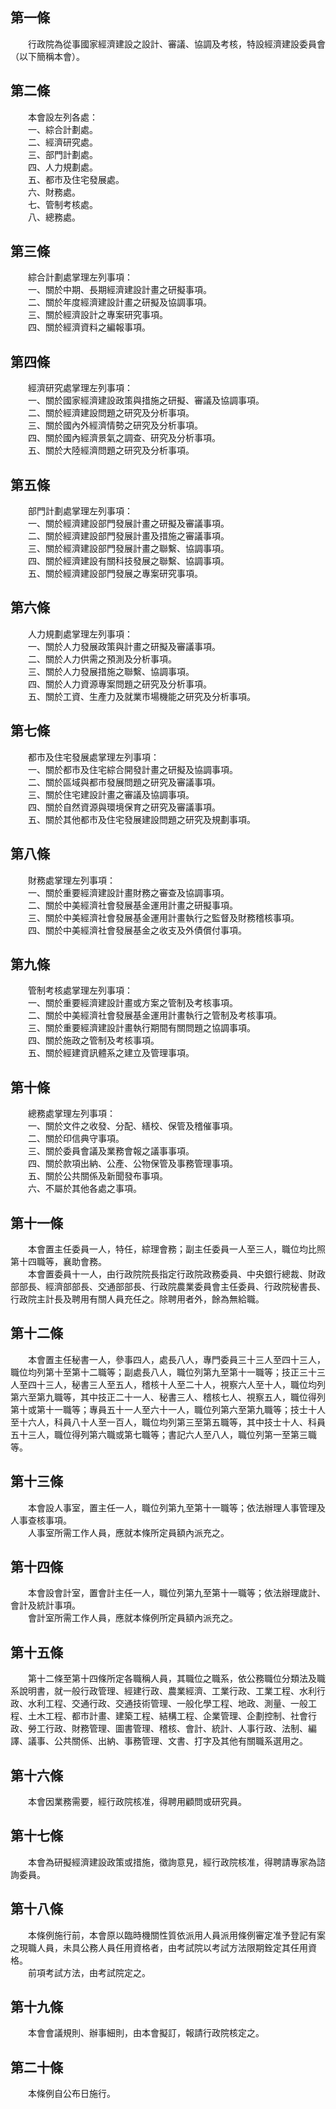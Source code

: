 第一條 
-------
　　行政院為從事國家經濟建設之設計、審議、協調及考核，特設經濟建設委員會（以下簡稱本會）。  


第二條 
-------
　　本會設左列各處：  
　　一、綜合計劃處。  
　　二、經濟研究處。  
　　三、部門計劃處。  
　　四、人力規劃處。  
　　五、都市及住宅發展處。  
　　六、財務處。  
　　七、管制考核處。  
　　八、總務處。  


第三條 
-------
　　綜合計劃處掌理左列事項：  
　　一、關於中期、長期經濟建設計畫之研擬事項。  
　　二、關於年度經濟建設計畫之研擬及協調事項。  
　　三、關於經濟設計之專案研究事項。  
　　四、關於經濟資料之編報事項。  


第四條 
-------
　　經濟研究處掌理左列事項：  
　　一、關於國家經濟建設政策與措施之研擬、審議及協調事項。  
　　二、關於經濟建設問題之研究及分析事項。  
　　三、關於國內外經濟情勢之研究及分析事項。  
　　四、關於國內經濟景氣之調查、研究及分析事項。  
　　五、關於大陸經濟問題之研究及分析事項。  


第五條 
-------
　　部門計劃處掌理左列事項：  
　　一、關於經濟建設部門發展計畫之研擬及審議事項。  
　　二、關於經濟建設部門發展計畫及措施之審議事項。  
　　三、關於經濟建設部門發展計畫之聯繫、協調事項。  
　　四、關於經濟建設有關科技發展之聯繫、協調事項。  
　　五、關於經濟建設部門發展之專案研究事項。  


第六條 
-------
　　人力規劃處掌理左列事項：  
　　一、關於人力發展政策與計畫之研擬及審議事項。  
　　二、關於人力供需之預測及分析事項。  
　　三、關於人力發展措施之聯繫、協調事項。  
　　四、關於人力資源專案問題之研究及分析事項。  
　　五、關於工資、生產力及就業市場機能之研究及分析事項。  


第七條 
-------
　　都市及住宅發展處掌理左列事項：  
　　一、關於都市及住宅綜合開發計畫之研擬及協調事項。  
　　二、關於區域與都市發展問題之研究及審議事項。  
　　三、關於住宅建設計畫之審議及協調事項。  
　　四、關於自然資源與環境保育之研究及審議事項。  
　　五、關於其他都市及住宅發展建設問題之研究及規劃事項。  


第八條 
-------
　　財務處掌理左列事項：  
　　一、關於重要經濟建設計畫財務之審查及協調事項。  
　　二、關於中美經濟社會發展基金運用計畫之研擬事項。  
　　三、關於中美經濟社會發展基金運用計畫執行之監督及財務稽核事項。  
　　四、關於中美經濟社會發展基金之收支及外債償付事項。  


第九條 
-------
　　管制考核處掌理左列事項：  
　　一、關於重要經濟建設計畫或方案之管制及考核事項。  
　　二、關於中美經濟社會發展基金運用計畫執行之管制及考核事項。  
　　三、關於重要經濟建設計畫執行期間有關問題之協調事項。  
　　四、關於施政之管制及考核事項。  
　　五、關於經建資訊體系之建立及管理事項。  


第十條 
-------
　　總務處掌理左列事項：  
　　一、關於文件之收發、分配、繕校、保管及稽催事項。  
　　二、關於印信典守事項。  
　　三、關於委員會議及業務會報之議事事項。  
　　四、關於款項出納、公產、公物保管及事務管理事項。  
　　五、關於公共關係及新聞發布事項。  
　　六、不屬於其他各處之事項。  


第十一條 
---------
　　本會置主任委員一人，特任，綜理會務；副主任委員一人至三人，職位均比照第十四職等，襄助會務。  
　　本會置委員十一人，由行政院院長指定行政院政務委員、中央銀行總裁、財政部部長、經濟部部長、交通部部長、行政院農業委員會主任委員、行政院秘書長、行政院主計長及聘用有關人員充任之。除聘用者外，餘為無給職。  


第十二條 
---------
　　本會置主任秘書一人，參事四人，處長八人，專門委員三十三人至四十三人，職位均列第十至第十二職等；副處長八人，職位列第九至第十一職等；技正三十三人至四十三人，秘書三人至五人，稽核十人至二十人，視察六人至十人，職位均列第六至第九職等，其中技正二十一人、秘書三人、稽核七人、視察五人，職位得列第十或第十一職等；專員五十一人至六十一人，職位列第六至第九職等；技士十人至十六人，科員八十人至一百人，職位均列第三至第五職等，其中技士十人、科員五十三人，職位得列第六職或第七職等；書記六人至八人，職位列第一至第三職等。  


第十三條 
---------
　　本會設人事室，置主任一人，職位列第九至第十一職等；依法辦理人事管理及人事查核事項。  
　　人事室所需工作人員，應就本條所定員額內派充之。  


第十四條 
---------
　　本會設會計室，置會計主任一人，職位列第九至第十一職等；依法辦理歲計、會計及統計事項。  
　　會計室所需工作人員，應就本條例所定員額內派充之。  


第十五條 
---------
　　第十二條至第十四條所定各職稱人員，其職位之職系，依公務職位分類法及職系說明書，就一般行政管理、經建行政、農業經濟、工業行政、工業工程、水利行政、水利工程、交通行政、交通技術管理、一般化學工程、地政、測量、一般工程、土木工程、都市計畫、建築工程、結構工程、企業管理、企劃控制、社會行政、勞工行政、財務管理、圖書管理、稽核、會計、統計、人事行政、法制、編譯、議事、公共關係、出納、事務管理、文書、打字及其他有關職系選用之。  


第十六條 
---------
　　本會因業務需要，經行政院核准，得聘用顧問或研究員。  


第十七條 
---------
　　本會為研擬經濟建設政策或措施，徵詢意見，經行政院核准，得聘請專家為諮詢委員。  


第十八條 
---------
　　本條例施行前，本會原以臨時機關性質依派用人員派用條例審定准予登記有案之現職人員，未具公務人員任用資格者，由考試院以考試方法限期銓定其任用資格。  
　　前項考試方法，由考試院定之。  


第十九條 
---------
　　本會會議規則、辦事細則，由本會擬訂，報請行政院核定之。  


第二十條 
---------
　　本條例自公布日施行。